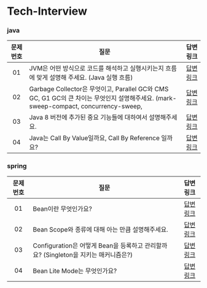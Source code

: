 # Tech-Interview

### java
|문제 번호|질문|답변 링크|
|:-------:|--------------------|:-------:|
|01|JVM은 어떤 방식으로 코드를 해석하고 실행시키는지 흐름에 맞게 설명해 주세요. (Java 실행 흐름)|[답변링크](https://github.com/isoomni/Tech-Interview/blob/main/eun/week1_java.md)|
|02|Garbage Collector은 무엇이고, Parallel GC와 CMS GC, G1 GC의 큰 차이는 무엇인지 설명해주세요. (mark-sweep-compact, concurrency-sweep, |[답변링크](https://github.com/isoomni/Tech-Interview/blob/main/eun/week2_java.md)|
|03|Java 8 버전에 추가된 중요 기능들에 대하여서 설명해주세요.|[답변링크](https://github.com/isoomni/Tech-Interview/blob/main/eun/week4_java2.md)|
|04|Java는 Call By Value일까요, Call By Reference 일까요?|[답변링크](https://github.com/isoomni/Tech-Interview/blob/main/eun/week4_java.md)|

### spring
|문제 번호|질문|답변 링크|
|:-------:|--------------------|:-------:|
|01|Bean이란 무엇인가요?|[답변링크](https://github.com/isoomni/Tech-Interview/blob/main/eun/week1_spring.md)|
|02|Bean Scope와 종류에 대해 아는 만큼 설명해주세요.|[답변링크](https://github.com/isoomni/Tech-Interview/blob/main/eun/week2_spring.md)|
|03|Configuration은 어떻게 Bean을 등록하고 관리할까요? (Singleton을 지키는 매커니즘은?)|[답변링크](https://github.com/isoomni/Tech-Interview/blob/main/eun/week4_spring.md)|
|04|Bean Lite Mode는 무엇인가요?|[답변링크](https://github.com/isoomni/Tech-Interview/blob/main/eun/week4_spring.md)|